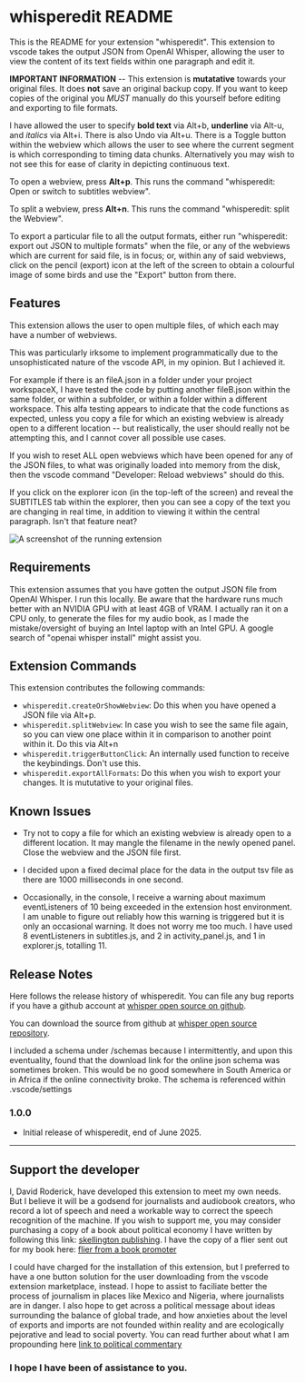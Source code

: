 # whisperedit README

This is the README for your extension "whisperedit". This extension to vscode takes the output JSON from OpenAI Whisper, allowing the user to view the content of its text fields within one paragraph and edit it. 

**IMPORTANT INFORMATION** -- This extension is __mutatative__ towards your original files.  It does **not** save an original backup copy.  If you want to keep copies of the original you *MUST* manually do this yourself before editing and exporting to file formats.  

I have allowed the user to specify **bold text** via Alt+b, __underline__ via Alt-u, and *italics* via Alt+i.  There is also Undo via Alt+u.  There is a Toggle button within the webview which allows the user to see where the current segment is which corresponding to timing data chunks.  Alternatively you may wish to not see this for ease of clarity in depicting continuous text.

To open a webview, press **Alt+p**.  This runs the command "whisperedit: Open or switch to subtitles webview".

To split a webview, press **Alt+n**.  This runs the command "whisperedit: split the Webview".

To export a particular file to all the output formats, either run "whisperedit: export out JSON to multiple formats" when the file, or any of the webviews which are current for said file, is in focus; or, within any of said webviews, click on the pencil (export) icon at the left of the screen to obtain a colourful image of some birds and use the "Export" button from there.   

## Features

This extension allows the user to open multiple files, of which each may have a number of webviews.  

This was particularly irksome to implement programmatically due to the unsophisticated nature of the vscode API, in my opinion.  But I achieved it.

For example if there is an fileA.json in a folder under your project workspaceX, I have tested the code by putting another fileB.json within the same folder, or within a subfolder, or within a folder within a different workspace.  This alfa testing appears to indicate that the code functions as expected, unless you copy a file for which an existing webview is already open to a different location -- but realistically, the user should really not be attempting this, and I cannot cover all possible use cases. 

If you wish to reset ALL open webviews which have been opened for any of the JSON files, to what was originally loaded into memory from the disk, then the vscode command "Developer: Reload webviews" should do this. 

If you click on the explorer icon (in the top-left of the screen) and reveal the SUBTITLES tab within the explorer, then you can see a copy of the text you are changing in real time, in addition to viewing it within the central paragraph.  Isn't that feature neat?

![A screenshot of the running extension](https://dmr104.github.io/whisper/images/Screenshot_booglies_whisper.png)

## Requirements

This extension assumes that you have gotten the output JSON file from OpenAI Whisper.  I run this locally.  Be aware that the hardware runs much better with an NVIDIA GPU with at least 4GB of VRAM.  I actually ran it on a CPU only, to generate the files for my audio book, as I made the mistake/oversight of buying an Intel laptop with an Intel GPU.  A google search of "openai whisper install" might assist you.  

## Extension Commands

This extension contributes the following commands:

* `whisperedit.createOrShowWebview`: Do this when you have opened a JSON file via Alt+p.
* `whisperedit.splitWebview`: In case you wish to see the same file again, so you can view one place within it in comparison to another point within it. Do this via Alt+n
* `whisperedit.triggerButtonClick`: An internally used function to receive the keybindings. Don't use this.
* `whisperedit.exportAllFormats`: Do this when you wish to export your changes. It is mututative to your original files.


## Known Issues

* Try not to copy a file for which an existing webview is already open to a different location. It may mangle the filename in the newly opened panel.  Close the webview and the JSON file first.  

* I decided upon a fixed decimal place for the data in the output tsv file as there are 1000 milliseconds in one second.

* Occasionally, in the console, I receive a warning about maximum eventListeners of 10 being exceeded in the extension host environment. I am unable to figure out reliably how this warning is triggered but it is only an occasional warning. It does not worry me too much.  I have used 8 eventListeners in subtitles.js, and 2 in activity_panel.js, and 1 in explorer.js, totalling 11.

## Release Notes

Here follows the release history of whisperedit.  You can file any bug reports if you have a github account at [whisper open source on github](https://github.com/dmr104/whisper/issues).

You can download the source from github at [whisper open source repository](https://github.com/dmr104/whisper).

I included a schema under /schemas because I intermittently, and upon this eventuality, found that the download link for the online json schema was sometimes broken.  This would be no good somewhere in South America or in Africa if the online connectivity broke.  The schema is referenced within .vscode/settings

### 1.0.0

- Initial release of whisperedit, end of June 2025. 

---

## Support the developer

I, David Roderick, have developed this extension to meet my own needs.  But I believe it will be a godsend for journalists and audiobook creators, who record a lot of speech and need a workable way to correct the speech recognition of the machine.  If you wish to support me, you may consider purchasing a copy of a book about political economy I have written by following this link: [skellington publishing](https://dmr104.github.io/skellington/).  I have the copy of a flier sent out for my book here: [flier from a book promoter](https://dmr104.github.io/whisper/markdown/flier) 

I could have charged for the installation of this extension, but I preferred to have a one button solution for the user downloading from the vscode extension marketplace, instead.  I hope to assist to faciliate better the process of journalism in places like Mexico and Nigeria, where journalists are in danger.  I also hope to get across a political message about ideas surrounding the balance of global trade, and how anxieties about the level of exports and imports are not founded within reality and are ecologically pejorative and lead to social poverty.  You can read further about what I am propounding here [link to political commentary](https://dmr104.github.io/whisper/markdown/political_commentary)  

### I hope I have been of assistance to you.

